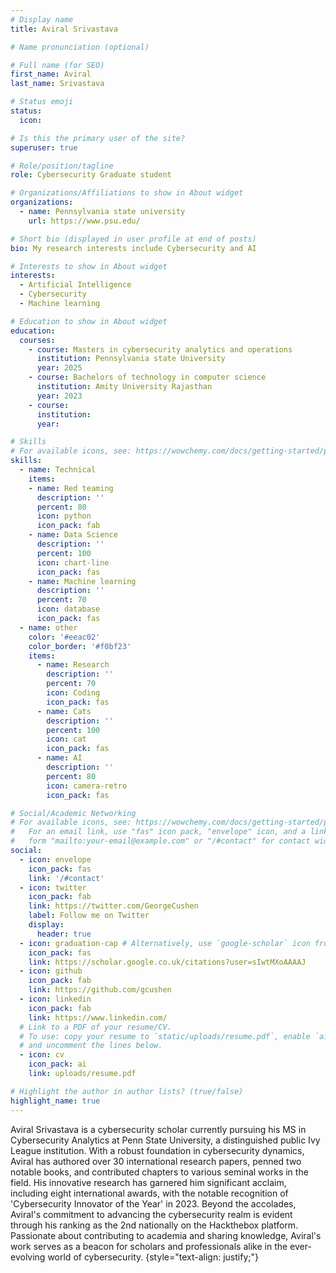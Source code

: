 ```yaml
---
# Display name
title: Aviral Srivastava

# Name pronunciation (optional)

# Full name (for SEO)
first_name: Aviral
last_name: Srivastava

# Status emoji
status:
  icon: 

# Is this the primary user of the site?
superuser: true

# Role/position/tagline
role: Cybersecurity Graduate student

# Organizations/Affiliations to show in About widget
organizations:
  - name: Pennsylvania state university
    url: https://www.psu.edu/

# Short bio (displayed in user profile at end of posts)
bio: My research interests include Cybersecurity and AI

# Interests to show in About widget
interests:
  - Artificial Intelligence
  - Cybersecurity
  - Machine learning

# Education to show in About widget
education:
  courses:
    - course: Masters in cybersecurity analytics and operations
      institution: Pennsylvania state University
      year: 2025
    - course: Bachelors of technology in computer science
      institution: Amity University Rajasthan
      year: 2023
    - course:
      institution:
      year:

# Skills
# For available icons, see: https://wowchemy.com/docs/getting-started/page-builder/#icons
skills:
  - name: Technical
    items:
    - name: Red teaming
      description: ''
      percent: 80
      icon: python
      icon_pack: fab
    - name: Data Science
      description: ''
      percent: 100
      icon: chart-line
      icon_pack: fas
    - name: Machine learning
      description: ''
      percent: 70
      icon: database
      icon_pack: fas
  - name: other
    color: '#eeac02'
    color_border: '#f0bf23'
    items:
      - name: Research
        description: ''
        percent: 70
        icon: Coding
        icon_pack: fas
      - name: Cats
        description: ''
        percent: 100
        icon: cat
        icon_pack: fas
      - name: AI
        description: ''
        percent: 80
        icon: camera-retro
        icon_pack: fas

# Social/Academic Networking
# For available icons, see: https://wowchemy.com/docs/getting-started/page-builder/#icons
#   For an email link, use "fas" icon pack, "envelope" icon, and a link in the
#   form "mailto:your-email@example.com" or "/#contact" for contact widget.
social:
  - icon: envelope
    icon_pack: fas
    link: '/#contact'
  - icon: twitter
    icon_pack: fab
    link: https://twitter.com/GeorgeCushen
    label: Follow me on Twitter
    display:
      header: true
  - icon: graduation-cap # Alternatively, use `google-scholar` icon from `ai` icon pack
    icon_pack: fas
    link: https://scholar.google.co.uk/citations?user=sIwtMXoAAAAJ
  - icon: github
    icon_pack: fab
    link: https://github.com/gcushen
  - icon: linkedin
    icon_pack: fab
    link: https://www.linkedin.com/
  # Link to a PDF of your resume/CV.
  # To use: copy your resume to `static/uploads/resume.pdf`, enable `ai` icons in `params.yaml`,
  # and uncomment the lines below.
  - icon: cv
    icon_pack: ai
    link: uploads/resume.pdf

# Highlight the author in author lists? (true/false)
highlight_name: true
---
```


Aviral Srivastava is a cybersecurity scholar currently pursuing his MS in Cybersecurity Analytics at Penn State University, a distinguished public Ivy League institution. With a robust foundation in cybersecurity dynamics, Aviral has authored over 30 international research papers, penned two notable books, and contributed chapters to various seminal works in the field. His innovative research has garnered him significant acclaim, including eight international awards, with the notable recognition of 'Cybersecurity Innovator of the Year' in 2023. Beyond the accolades, Aviral's commitment to advancing the cybersecurity realm is evident through his ranking as the 2nd nationally on the Hackthebox platform. Passionate about contributing to academia and sharing knowledge, Aviral's work serves as a beacon for scholars and professionals alike in the ever-evolving world of cybersecurity.
{style="text-align: justify;"}
